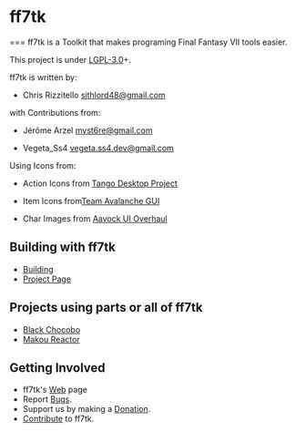 # ff7tk
===
ff7tk is a Toolkit that makes programing Final Fantasy VII tools easier.

This project is under [LGPL-3.0]+.

ff7tk is written by:

 - Chris Rizzitello <sithlord48@gmail.com>

 with Contributions from: 

 - Jérôme Arzel <myst6re@gmail.com>

 - Vegeta_Ss4 <vegeta.ss4.dev@gmail.com>

 Using Icons from:

 - Action Icons from [Tango Desktop Project]

 - Item Icons from[Team Avalanche GUI]

 - Char Images from [Aavock UI Overhaul]

## Building with ff7tk
 - [Building]
 - [Project Page]

## Projects using parts or all of ff7tk
 - [Black Chocobo]
 - [Makou Reactor]
 
## Getting Involved
 - ff7tk's [Web] page
 - Report [Bugs].
 - Support us by making a [Donation].
 - [Contribute] to ff7tk.

[Aavock UI Overhaul]:https://forums.qhimm.com/index.php?topic=20331
[Tango Desktop Project]:http://tango.freedesktop.org/Tango_Desktop_Project
[Team Avalanche GUI]:https://forums.qhimm.com/index.php?topic=18397
[Bugs]:https://github.com/sithlord48/ff7tk/issues
[Web]:https://github.com/sithlord48/ff7tk
[LGPL-3.0]:https://www.gnu.org/licenses/lgpl.html
[Project Page]:https://www.github.com/sithlord48/ff7tk
[Donation]:http://sourceforge.net/p/blackchocobo/donate/
[Black Chocobo]:https://github.com/sithlord48/blackchocobo
[Makou Reactor]:https://github.com/myst6re/makoureactor
[Building]:build.md
[Contribute]:CONTRIBUTING.md
